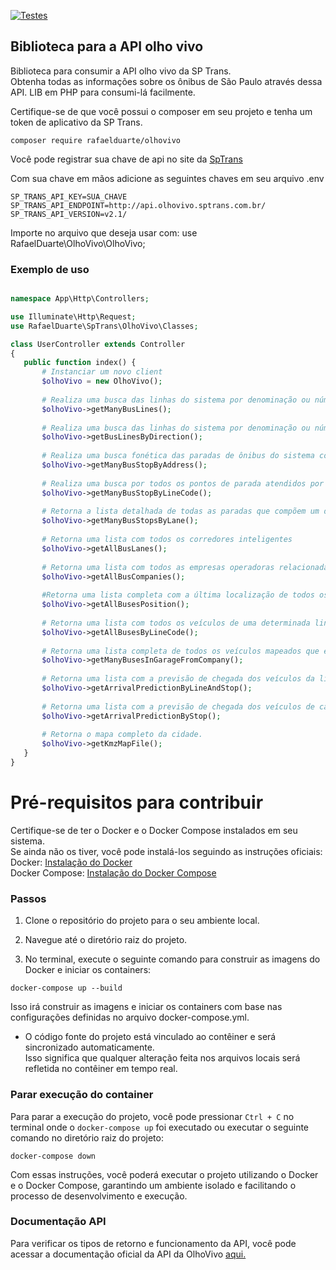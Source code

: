 [![Testes](https://img.shields.io/badge/Testes-passing-brightgreen)](https://github.com/r3c4-d3v/lib-api-olhoVivo/actions/workflows/tests.yml)

## Biblioteca para a API olho vivo

Biblioteca para consumir a API olho vivo da SP Trans. <br>
Obtenha todas as informações sobre os ônibus de São Paulo através dessa API. LIB em PHP para consumi-lá facilmente.

Certifique-se de que você possui o composer em seu projeto e tenha um token de aplicativo da SP
Trans. 

 ```shell
 composer require rafaelduarte/olhovivo 
 ```

Você pode registrar sua chave de api no site da [SpTrans](https://www.sptrans.com.br/desenvolvedores/)

Com sua chave em mãos adicione as seguintes chaves em seu arquivo .env

```dotenv
SP_TRANS_API_KEY=SUA_CHAVE
SP_TRANS_API_ENDPOINT=http://api.olhovivo.sptrans.com.br/
SP_TRANS_API_VERSION=v2.1/
```

Importe no arquivo que deseja usar com: use RafaelDuarte\OlhoVivo\OlhoVivo;

### Exemplo de uso

 ```php
 
namespace App\Http\Controllers;

use Illuminate\Http\Request;
use RafaelDuarte\SpTrans\OlhoVivo\Classes;

class UserController extends Controller
{
    public function index() {
        # Instanciar um novo client
        $olhoVivo = new OlhoVivo();
        
        # Realiza uma busca das linhas do sistema por denominação ou número da linha
        $olhoVivo->getManyBusLines();
        
        # Realiza uma busca das linhas do sistema por denominação ou número da linha.
        $olhoVivo->getBusLinesByDirection();
        
        # Realiza uma busca fonética das paradas de ônibus do sistema com base no parâmetro informado.
        $olhoVivo->getManyBusStopByAddress();
        
        # Realiza uma busca por todos os pontos de parada atendidos por uma determinada linha.
        $olhoVivo->getManyBusStopByLineCode();
        
        # Retorna a lista detalhada de todas as paradas que compõem um determinado corredor com base no código do corredor.
        $olhoVivo->getManyBusStopsByLane();
        
        # Retorna uma lista com todos os corredores inteligentes
        $olhoVivo->getAllBusLanes();
        
        # Retorna uma lista com todos as empresas operadoras relacionadas por área de operação
        $olhoVivo->getAllBusCompanies();
        
        #Retorna uma lista completa com a última localização de todos os veículos mapeados com suas devidas posições lat / long
        $olhoVivo->getAllBusesPosition();
        
        # Retorna uma lista com todos os veículos de uma determinada linha com suas devidas posições lat / long
        $olhoVivo->getAllBusesByLineCode();
        
        # Retorna uma lista completa de todos os veículos mapeados que estejam transmitindo em uma garagem da empresa informada.
        $olhoVivo->getManyBusesInGarageFromCompany();
        
        # Retorna uma lista com a previsão de chegada dos veículos da linha informada que atende ao ponto de parada informado.
        $olhoVivo->getArrivalPredictionByLineAndStop();
        
        # Retorna uma lista com a previsão de chegada dos veículos de cada uma das linhas que atendem ao ponto de parada informado.
        $olhoVivo->getArrivalPredictionByStop();
        
        # Retorna o mapa completo da cidade.
        $olhoVivo->getKmzMapFile();
    }
}
 
 ```

# Pré-requisitos para contribuir

Certifique-se de ter o Docker e o Docker Compose instalados em seu sistema. <br>
Se ainda não os tiver, você pode instalá-los seguindo as instruções oficiais:
Docker: [Instalação do Docker](https://docs.docker.com/get-docker/) <br>
Docker Compose: [Instalação do Docker Compose](https://docs.docker.com/compose/install/)

### Passos

1. Clone o repositório do projeto para o seu ambiente local.
2. Navegue até o diretório raiz do projeto.

3. No terminal, execute o seguinte comando para construir as imagens do Docker e iniciar os containers:

```shell
docker-compose up --build 
```
Isso irá construir as imagens e iniciar os containers com base nas configurações definidas no arquivo
docker-compose.yml.

- O código fonte do projeto está vinculado ao contêiner e será sincronizado automaticamente. <br>
Isso significa que qualquer alteração feita nos arquivos locais será refletida no contêiner em tempo real.

### Parar execução do container
Para parar a execução do projeto, você pode pressionar `Ctrl + C` no terminal onde o `docker-compose up` foi executado
ou executar o seguinte comando no diretório raiz do projeto:

```shell
docker-compose down
```

Com essas instruções, você poderá executar o projeto utilizando o Docker e o Docker Compose, garantindo um ambiente
isolado e facilitando o processo de desenvolvimento e execução.

### Documentação API

Para verificar os tipos de retorno e funcionamento da API, você pode acessar a documentação oficial da
API da OlhoVivo <a href="https://www.sptrans.com.br/desenvolvedores/api-do-olho-vivo-guia-de-referencia/documentacao-api/">aqui.</a>


